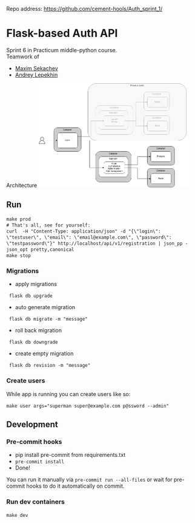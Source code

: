 Repo address:
https://github.com/cement-hools/Auth_sprint_1/

# Flask-based Auth API
Sprint 6 in Practicum middle-python course.  
Teamwork of
* [Maxim Sekachev ](https://github.com/cement-hools)
* [Andrey Lepekhin](https://github.com/andrey-lepekhin)

Architecture
[<img src="./schemas/architecture.jpeg" alt="Image of the process architecture" width="400px"/>](./schemas/architecture.jpeg) 

## Run
```
make prod
# That's all, see for yourself:
curl  -H "Content-Type: application/json" -d "{\"login\": \"testuser\", \"email\": \"email@example.com\", \"password\": \"testpassword\"}" http://localhost/api/v1/registration | json_pp -json_opt pretty,canonical
make stop
```

### Migrations
* apply migrations
```
 flask db upgrade
```
* auto generate migration
```
 flask db migrate -m "message"
```
* roll back migration
```
 flask db downgrade
```
* create empty migration
```
 flask db revision -m "message"
```



### Create users
While app is running you can create users like so:
```
make user args="superman super@example.com p@ssword --admin"
```

## Development
### Pre-commit hooks
* pip install pre-commit from requirements.txt
* `pre-commit install`
* Done!

You can run it manually via `pre-commit run --all-files` or wait for pre-commit hooks to do it automatically on commit.

### Run dev containers
```
make dev
```